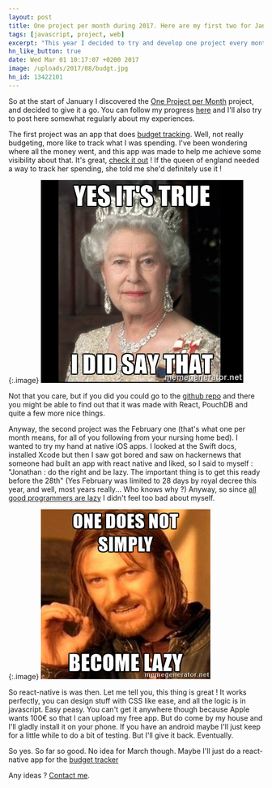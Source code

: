 ```yaml
---
layout: post
title: One project per month during 2017. Here are my first two for January and february
tags: [javascript, project, web]
excerpt: "This year I decided to try and develop one project every month. Here's how January and February went"
hn_like_button: true
date: Wed Mar 01 10:17:07 +0200 2017
image: /uploads/2017/08/budgt.jpg
hn_id: 13422101
---
```


So at the start of January I discovered the [One Project per Month](https://github.com/1ppm/1ppmLog) project, and decided to give it a go. You can follow my progress [here](https://github.com/1ppm/1ppmLog/blob/master/HallOfFame.md#jfoucher) and I'll also try to post here somewhat regularly about my experiences.

The first project was an app that does [budget tracking](https://budgt.eu). Well, not really budgeting, more like to track what I was spending. I've been wondering where all the money went, and this app was made to help me achieve some visibility about that. It's great, [check it out](https://budgt.eu) ! If the queen of england needed a way to track her spending, she told me she'd definitely use it !

{:.image}
![Queen of England says budgt is the best app to track your spending](/assets/img/posts/queen-says-budgt-is-best-tracking-app.jpeg)

Not that you care, but if you did you could go to the [github repo](https://github.com/jfoucher/budgetTracker) and there you might be able to find out that it was made with React, PouchDB and quite a few more nice things.

Anyway, the second project was the February one (that's what one per month means, for all of you following from your nursing home bed). I wanted to try my hand at native iOS apps. I looked at the Swift docs, installed Xcode but then I saw got bored and saw on hackernews that someone had built an app with react native and liked, so I said to myself : "Jonathan : do the right and be lazy. The important thing is to get this ready before the 28th" (Yes February was limited to 28 days by royal decree this year, and well, most years really... Who knows why ?) Anyway, so since [all good programmers are lazy](http://blogoscoped.com/archive/2005-08-24-n14.html) I didn't feel too bad about myself. 

{:.image}
![One does not simply become lazy](/assets/img/posts/become-lazy.jpeg)

So react-native is was then. Let me tell you, this thing is great ! It works perfectly, you can design stuff with CSS like ease, and all the logic is in javascript. Easy peasy. You can't get it anywhere though because Apple wants 100€ so that I can upload my free app. But do come by my house and I'll gladly install it on your phone. If you have an android maybe I'll just keep for a little while to do a bit of testing. But I'll give it back. Eventually.

So yes. So far so good. No idea for March though. Maybe I'll just do a react-native app for the [budget tracker](https://budgt.eu)

Any ideas ? [Contact me](/contact).
